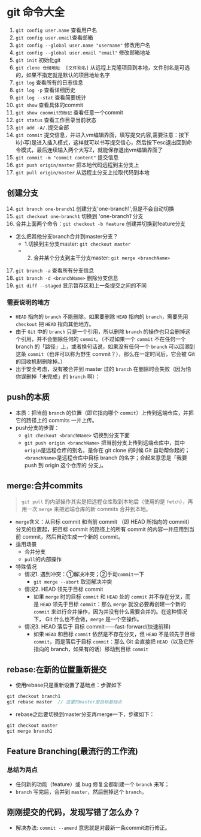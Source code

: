 # git 命令大全
1. `git config user.name` 查看用户名
2. `git config user.email`查看邮箱
3. `git config --global user.name "username"` 修改用户名
4. `git config --global user.email "email"` 修改邮箱地址
5. `git init` 初始化git
6. `git clone 仓储地址  [文件别名]` 从远程上克隆项目到本地，文件别名是可选的，如果不指定就是默认的项目地址名字
7. `git log` 查看所有的日志信息
7. `git log -p` 查看详细历史
7. `git log --stat` 查看简要统计
7. `git show` 查看具体的commit
7. `git show coommit的标记` 查看任意一个commit
8. `git status` 查看工作目录当前状态
9. `git add -A/.`提交全部
10. `git commit` 提交信息，并进入vm编辑界面，填写提交内容,需要注意：按下i(小写)是进入插入模式，这样就可以书写提交信心，然后按下esc退出回到命令模式，最后连续输入两个大写Z，就能保存退出vm编辑界面了
11. `git commit -m "commit content"` 提交信息
12. `git push origin/master` 把本地代码远程到主分支上
13. `git pull origin/master` 从远程主分支上拉取代码到本地
## 创建分支
14. `git branch one-branch1` 创建分支'one-branch1',但是不会自动切换
15. `git checkout one-branch1` 切换到 'one-branch1'分支
16. 合并上面两个命令：`git checkout -b feature` 创建并切换到feature分支
* 怎么把其他分支branch合并到master分支？
  * 1.切换到主分支master: `git checkout master`
  * 2. 合并某个分支到主干分支master: `git merge <branchName>`
17. `git branch -a` 查看所有分支信息
18. `git branch -d <branchName>` 删除分支信息
19. `git diff --staged` 显示暂存区和上一条提交之间的不同
### 需要说明的地方
* `HEAD` 指向的 `branch` 不能删除。如果要删除 `HEAD` 指向的 `branch`，需要先用 `checkout` 把 `HEAD` 指向其他地方。
* 由于 `Git` 中的 `branch` 只是一个引用，所以删除 `branch` 的操作也只会删掉这个引用，并不会删除任何的 `commit`。（不过如果一个 `commit` 不在任何一个 branch 的「路径」上，或者换句话说，如果没有任何一个 `branch` 可以回溯到这条 `commit`（也许可以称为野生 commit？），那么在一定时间后，它会被 Git 的回收机制删除掉。）
* 出于安全考虑，没有被合并到 master 过的 `branch` 在删除时会失败（因为怕你误删掉「未完成」的 `branch` 啊）：
## push的本质
* 本质：把当前 `branch` 的位置（即它指向哪个 `commit`）上传到远端仓库，并把它的路径上的 commits 一并上传。
* push分支的步骤：
  * `git checkout <branchName>` 切换到分支下面
  * `git push origin <branchName>` 把当前分支上传到远端仓库中，其中`origin`是远程仓库的别名，是你在 git clone 的时候 Git 自动帮你起的；`<branchName>`是远程仓库中目标 branch 的名字；合起来意思是「我要 push 到 origin 这个仓库的 <branchName> 分支」。
## merge:合并commits
> `git pull` 的内部操作其实是把远程仓库取到本地后（使用的是 `fetch`），再用一次 `merge` 来把远端仓库的新 commits 合并到本地。

* `merge`含义：从目标 commit 和当前 commit （即 HEAD 所指向的 commit）分叉的位置起，把目标 commit 的路径上的所有 commit 的内容一并应用到当前 commit，然后自动生成一个新的 commit。
* 适用场景
  * 合并分支
  * `pull`的内部操作
* 特殊情况
  * 情况1. 遇到冲突：①解决冲突；②手动`commit`一下
    * `git merge --abort` 取消解决冲突
  * 情况2. HEAD 领先于目标 commit
    * 如果 `merge` 时的目标 `commit` 和 `HEAD` 处的 `commit` 并不存在分叉，而是 `HEAD` 领先于目标 `commit`：那么 `merge` 就没必要再创建一个新的 `commit` 来进行合并操作，因为并没有什么需要合并的。在这种情况下， Git 什么也不会做，`merge` 是一个空操作。
  * 情况3. HEAD 落后于 目标 commit——fast-forward(快速前移)
    * 如果 `HEAD` 和目标 `commit` 依然是不存在分叉，但 `HEAD` 不是领先于目标 `commit`，而是落后于目标 `commit`：那么 Git 会直接把 `HEAD`（以及它所指向的 branch，如果有的话）移动到目标 `commit`
## rebase:在新的位置重新提交
* 使用rebase只是重新设置了基础点：步骤如下
```js
git checkout branch1
git rebase master  // 这里的master是目标基础点
```
* rebase之后要切换到master分支再merge一下，步骤如下：
```js
git checkout master
git merge branch1
```
## Feature Branching(最流行的工作流)
### 总结为两点
* 任何新的功能（feature）或 bug 修复全都新建一个 `branch` 来写；
* `branch` 写完后，合并到 `master`，然后删掉这个 `branch`。
## 刚刚提交的代码，发现写错了怎么办？
* 解决办法: `commit --amend` 意思就是对最新一条commit进行修正。
